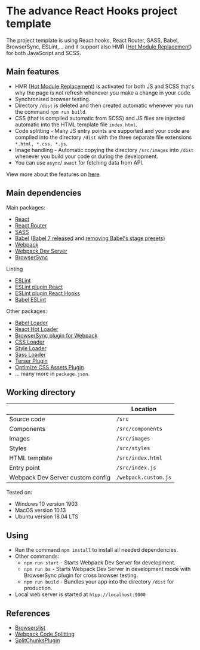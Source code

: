 # The advance React Hooks project template
The project template is using React hooks, React Router, SASS, Babel, BrowserSync, ESLint,... and it support also HMR ([Hot Module Replacement](https://webpack.js.org/concepts/hot-module-replacement/)) for both JavaScript and SCSS.

## Main features
* HMR ([Hot Module Replacement](https://webpack.js.org/concepts/hot-module-replacement/)) is activated for both JS and SCSS that's why the page is not refresh whenever you make a change in your code.
* Synchronised browser testing.
* Directory `/dist` is deleted and then created automatic whenever you run the command `npm run build`.
* CSS (that is compiled automatic from SCSS) and JS files are injected automatic into the HTML template file `index.html`.
* Code splitting - Many JS entry points are supported and your code are compiled into the directory `/dist` with the three separate file extensions `*.html, *.css, *.js`.
* Image handling - Automatic copying the directory `/src/images` into `/dist` whenever you build your code or during the development.
* You can use `async`/ `await` for fetching data from API.

View more about the features on [here](https://github.com/nguyenkhois/build-environments).

## Main dependencies
Main packages:
* [React](https://reactjs.org/)
* [React Router](https://github.com/ReactTraining/react-router)
* [SASS](https://sass-lang.com/)
* [Babel](https://babeljs.io/docs/en) ([Babel 7 released](https://babeljs.io/blog/2018/08/27/7.0.0) and [removing Babel's stage presets](https://babeljs.io/blog/2018/07/27/removing-babels-stage-presets))
* [Webpack](https://webpack.js.org/concepts/)
* [Webpack Dev Server](https://webpack.js.org/configuration/dev-server/)
* [BrowserSync](https://www.browsersync.io/)

Linting
* [ESLint](https://eslint.org/)
* [ESLint plugin React](https://github.com/yannickcr/eslint-plugin-react)
* [ESLint plugin React Hooks](https://www.npmjs.com/package/eslint-plugin-react-hooks)
* [Babel ESLint](https://github.com/babel/babel-eslint)

Other packages:
* [Babel Loader](https://github.com/babel/babel-loader)
* [React Hot Loader](https://github.com/gaearon/react-hot-loader)
* [BrowserSync plugin for Webpack](https://github.com/Va1/browser-sync-webpack-plugin)
* [CSS Loader](https://github.com/webpack-contrib/css-loader)
* [Style Loader](https://github.com/webpack-contrib/style-loader)
* [Sass Loader](https://github.com/webpack-contrib/sass-loader)
* [Terser Plugin](https://github.com/webpack-contrib/terser-webpack-plugin)
* [Optimize CSS Assets Plugin](https://github.com/NMFR/optimize-css-assets-webpack-plugin)
* ... many more in `package.json`.


## Working directory
||Location|
|---|---|
|Source code|`/src`|
|Components|`/src/components`|
|Images|`/src/images`|
|Styles|`/src/styles`|
|HTML template|`/src/index.html`|
|Entry point|`/src/index.js`|
|Webpack Dev Server custom config|`/webpack.custom.js`|

Tested on:
* Windows 10 version 1903
* MacOS version 10.13
* Ubuntu version 18.04 LTS

## Using
* Run the command `npm install` to install all needed dependencies.
* Other commands:
    * `npm run start` - Starts Webpack Dev Server for development.
    * `npm run bs` - Starts Webpack Dev Server in development mode with BrowserSync plugin for cross browser testing.
    * `npm run build` - Bundles your app into the directory `/dist` for production.
* Local web server is started at `htpp://localhost:9000`

## References
* [Browserslist](https://github.com/browserslist/browserslist)
* [Webpack Code Splitting](https://webpack.js.org/guides/code-splitting/)
* [SplitChunksPlugin](https://webpack.js.org/plugins/split-chunks-plugin/)
